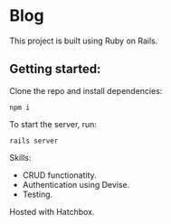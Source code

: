 # Blog

This project is built using Ruby on Rails.

## Getting started:

Clone the repo and install dependencies:

```
npm i
```

To start the server, run:

```
rails server
```

Skills:

- CRUD functionatity.
- Authentication using Devise.
- Testing.

Hosted with Hatchbox.

